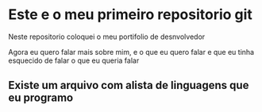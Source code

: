 # Este e o meu primeiro repositorio git

Neste repositorio coloquei o meu portifolio de desnvolvedor

Agora eu quero falar mais sobre mim, e o que eu quero falar e que
eu tinha esquecido de falar o que eu queria falar

## Existe um arquivo com alista de linguagens que eu programo